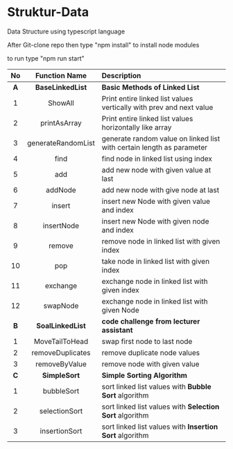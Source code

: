 # Struktur-Data

Data Structure using typescript language

After Git-clone repo then type "npm install" to install node modules

to run type "npm run start"


|  No | Function Name           | Description  |
| :-------------: |:-------------:| :-----|
|**A**|**BaseLinkedList**|**Basic Methods of Linked List**|
|  1  | ShowAll | Print entire linked list values vertically with prev and next value |
|  2  | printAsArray | Print entire linked list values horizontally like array |
|  3  | generateRandomList  | generate random value on linked list with certain length as parameter |
|  4  | find | find node in linked list using index |
|  5  | add  | add new node with given value at last|
|  6  | addNode | add new node with give node at last |
|  7  | insert | insert new Node with given value and index |
|  8  | insertNode | insert new Node with given node and index |
|  9  | remove | remove node in linked list with given index |
| 10  | pop | take node in linked list with given index |
| 11  | exchange | exchange node in linked list with given index |
| 12  | swapNode | exchange node in linked list with given Node |
|**B**|**SoalLinkedList**|**code challenge from lecturer assistant** |
|  1  | MoveTailToHead | swap first node to last node |
|  2  | removeDuplicates | remove duplicate node values |
|  3  | removeByValue | remove node with given value |
|**C**|**SimpleSort**|**Simple Sorting Algorithm** |
|  1  | bubbleSort | sort linked list values with **Bubble Sort** algorithm | 
|  2  | selectionSort | sort linked list values with **Selection Sort** algorithm | 
|  3  | insertionSort | sort linked list values with **Insertion Sort** algorithm | 
